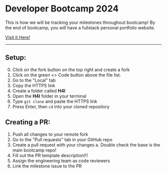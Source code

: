 # Developer Bootcamp 2024

This is how we will be tracking your milestones throughout bootcamp! By the end of bootcamp, you will have a fullstack personal portfolio website.

[Visit it Here!](https://Tylermhh-bootcamp-project-2024)

---

## Setup:

0. Click on the fork button on the top right and create a fork
1. Click on the green <> Code button above the file list.
2. Go to the "Local" tab
3. Copy the HTTPS link
4. Create a folder called **H4I**
5. Open the **H4I** folder in your terminal
6. Type `git clone` and paste the HTTPS link
7. Press Enter, then `cd` into your cloned repository

## Creating a PR:

1. Push all changes to your remote fork
2. Go to the "Pull requests" tab in your GitHub repo
3. Create a pull request with your changes
   a. Double check the base is the main bootcamp repo!
4. Fill out the PR template description!!!
5. Assign the engineering team as code reviewers
6. Link the milestone issue to the PR
